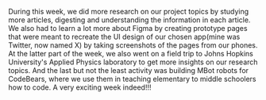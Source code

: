 During this week, we did more research on our project topics by studying more articles, digesting and understanding 
the information in each article. We also had to learn a lot more about Figma by creating prototype pages that were 
meant to recreate the UI design of our chosen app(mine was Twitter, now named X) by taking screenshots of the pages from 
our phones. At the latter part of the week, we also went on a field trip to Johns Hopkins University's Applied Physics 
laboratory to get more insights on our research topics. And the last but not the least activity was building MBot robots
for CodeBears, where we use them in teaching elementary to middle schoolers how to code. A very exciting week indeed!!!
